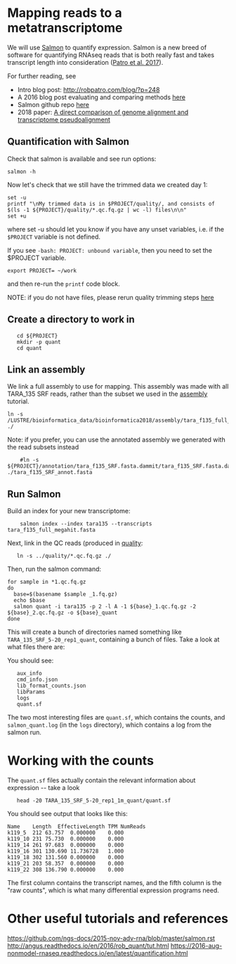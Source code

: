 # Mapping reads to a metatranscriptome

We will use [Salmon](http://salmon.readthedocs.org/en/latest/) to
quantify expression. Salmon is a new breed of software for quantifying RNAseq reads that is both really fast and takes
transcript length into consideration ([Patro et al. 2017](https://www.nature.com/articles/nmeth.4197)).

For further reading, see

  * Intro blog post: http://robpatro.com/blog/?p=248
  * A 2016 blog post evaluating and comparing methods [here](https://cgatoxford.wordpress.com/2016/08/17/why-you-should-stop-using-featurecounts-htseq-or-cufflinks2-and-start-using-kallisto-salmon-or-sailfish/)
  * Salmon github repo [here](https://github.com/COMBINE-lab/salmon)
  * 2018 paper: [A direct comparison of genome alignment and transcriptome pseudoalignment](https://www.biorxiv.org/content/early/2018/10/16/444620)


## Quantification with Salmon

Check that salmon is available and see run options:
```
salmon -h
```

Now let's check that we still have the trimmed data we created day 1:

```
set -u
printf "\nMy trimmed data is in $PROJECT/quality/, and consists of $(ls -1 ${PROJECT}/quality/*.qc.fq.gz | wc -l) files\n\n"
set +u

```
where set -u should let you know if you have any unset variables, i.e. if the `$PROJECT` variable is not defined. 

If you see `-bash: PROJECT: unbound variable`, then you need to set the $PROJECT variable.  
```
export PROJECT= ~/work
```
and then re-run the `printf` code block.

NOTE: if you do not have files, please rerun quality trimming steps [here](short-read-quality-control.md)

## Create a directory to work in

```
   cd ${PROJECT}
   mkdir -p quant
   cd quant
```

## Link an assembly

We link a full assembly to use for mapping. This assembly was made with all TARA_135 SRF reads, rather than the subset we used in the [assembly](megahit-assembly.md) tutorial.


```
ln -s /LUSTRE/bioinformatica_data/bioinformatica2018/assembly/tara_f135_full_megahit.fasta ./
```

Note: if you prefer, you can use the annotated assembly we generated with the read subsets instead
```
    #ln -s ${PROJECT}/annotation/tara_f135_SRF.fasta.dammit/tara_f135_SRF.fasta.dammit.fasta ./tara_f135_SRF_annot.fasta 
```

## Run Salmon

Build an index for your new transcriptome:

```
    salmon index --index tara135 --transcripts tara_f135_full_megahit.fasta
```
Next, link in the QC reads (produced in [quality](short-read-quality-trimming.md):

```
   ln -s ../quality/*.qc.fq.gz ./
```


Then, run the salmon command:

```
for sample in *1.qc.fq.gz
do
  base=$(basename $sample _1.fq.gz)
  echo $base
  salmon quant -i tara135 -p 2 -l A -1 ${base}_1.qc.fq.gz -2 ${base}_2.qc.fq.gz -o ${base}_quant
done
```

This will create a bunch of directories named something like
`TARA_135_SRF_5-20_rep1_quant`, containing a bunch of files. Take a
look at what files there are:

You should see:

```
   aux_info
   cmd_info.json
   lib_format_counts.json
   libParams
   logs
   quant.sf
```
The two most interesting files are `quant.sf`, which contains the counts,
and `salmon_quant.log` (in the `logs` directory), which contains a
log from the salmon run.

# Working with the counts

The `quant.sf` files actually contain the relevant information about
expression -- take a look

```
   head -20 TARA_135_SRF_5-20_rep1_1m_quant/quant.sf 
```

You should see output that looks like this:
```
Name	Length	EffectiveLength	TPM	NumReads
k119_5	212	63.757	0.000000	0.000
k119_10	231	75.730	0.000000	0.000
k119_14	261	97.683	0.000000	0.000
k119_16	301	130.690	11.736728	1.000
k119_18	302	131.560	0.000000	0.000
k119_21	203	58.357	0.000000	0.000
k119_22	308	136.790	0.000000	0.000
```



The first column contains the transcript names, and the
fifth column is the "raw counts", which is what many 
differential expression programs need.


# Other useful tutorials and references
https://github.com/ngs-docs/2015-nov-adv-rna/blob/master/salmon.rst
http://angus.readthedocs.io/en/2016/rob_quant/tut.html
https://2016-aug-nonmodel-rnaseq.readthedocs.io/en/latest/quantification.html
